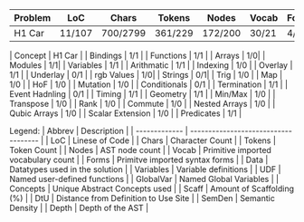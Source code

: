 | Problem | LoC    | Chars     | Tokens     | Nodes     | Vocab   | Forms | Data | Variables | UDF | GlobalVar | Concepts | Inf | Scaff | DtU | Transferability | SemDen | Depth |
| ------- | -----  | ----      | ------     | -----     | -----   | ----- | ---- | --------- | --- | --------- |-------- | --- | ----- | --- | --------------- | ------ | ----- |
|  H1 Car | 11/107 |  700/2799 |  361/229   |  172/200  |  30/21  |  4/4  | 1/4  |    17/29    | 5/6 |   3/13   | 24/14   | ?/? |  ?/?  | ?/? |      ?/?        |    |


| Concept | H1 Car |
| Bindings | 1/1 |
| Functions | 1/1 |
| Arrays | 1/0|
| Modules | 1/1|
| Variables | 1/1 | 
| Arithmatic | 1/1 | 
| Indexing | 1/0 |
| Overlay | 1/1 | 
| Underlay | 0/1 |
| rgb Values | 1/0|
| Strings | 0/1|
| Trig | 1/0 | 
| Map | 1/0 |
| HoF | 1/0 |
| Mutation | 1/0 |
| Conditionals | 0/1 |
| Termination | 1/1 | 
| Event Hadnling | 0/1 |
| Timing | 1/1 |
| Geometry | 1/1 |
| Min/Max | 1/0 |
| Transpose | 1/0 |
| Rank | 1/0 |
| Commute | 1/0 |
| Nested Arrays | 1/0 |
| Qubic Arrays | 1/0 | 
| Scalar Extension | 1/0 |
| Predicates | 1/1 |

Legend:
| Abbrev	| Description                          |
| ------------- | ------------------------------------ |
| LoC		| Linese of Code                       |
| Chars		| Character Count                      |
| Tokens	| Token Count                          |
| Nodes		| AST node count                       |
| Vocab		| Primitive imported vocabulary count  |
| Forms		| Primitve imported syntax forms       |
| Data		| Datatypes used in the solution       |
| Variables	| Variable definitions                 |
| UDF		| Named user-defined functions         |
| GlobalVar	| Named Global Variables               |
| Concepts	| Unique Abstract Concepts used        |
| Scaff		| Amount of Scaffolding (%)            |
| DtU		| Distance from Definition to Use Site | 
| SemDen	| Semantic Density                     |
| Depth		| Depth of the AST                     |

